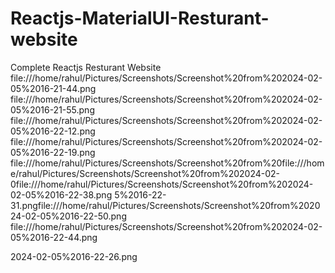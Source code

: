 # Reactjs-MaterialUI-Resturant-website
Complete Reactjs Resturant Website 
file:///home/rahul/Pictures/Screenshots/Screenshot%20from%202024-02-05%2016-21-44.png
file:///home/rahul/Pictures/Screenshots/Screenshot%20from%202024-02-05%2016-21-55.png
file:///home/rahul/Pictures/Screenshots/Screenshot%20from%202024-02-05%2016-22-12.png
file:///home/rahul/Pictures/Screenshots/Screenshot%20from%202024-02-05%2016-22-19.png
file:///home/rahul/Pictures/Screenshots/Screenshot%20from%20file:///home/rahul/Pictures/Screenshots/Screenshot%20from%202024-02-0file:///home/rahul/Pictures/Screenshots/Screenshot%20from%202024-02-05%2016-22-38.png
5%2016-22-31.pngfile:///home/rahul/Pictures/Screenshots/Screenshot%20from%202024-02-05%2016-22-50.png
file:///home/rahul/Pictures/Screenshots/Screenshot%20from%202024-02-05%2016-22-44.png

2024-02-05%2016-22-26.png
